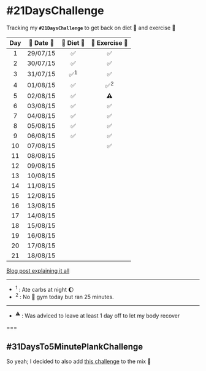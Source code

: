 # #21DaysChallenge
Tracking my **`#21DaysChallenge`** to get back on diet :herb: and exercise :muscle:

| Day | :calendar: Date :calendar: | :herb: Diet :herb: | :muscle: Exercise :muscle: |
|:---:|:-------------------------:|:------------------:|:--------------------------:|
|  1 | 29/07/15 | :white_check_mark:  | :white_check_mark:  |
|  2 | 30/07/15 | :white_check_mark:  | :white_check_mark:  |
|  3 | 31/07/15 | :white_check_mark:<sup>1</sup> | :white_check_mark: |
|  4 | 01/08/15 | :white_check_mark: | :white_check_mark:<sup>2</sup> |
|  5 | 02/08/15 | :white_check_mark: | :warning: |
|  6 | 03/08/15 | :white_check_mark: | :white_check_mark: |
|  7 | 04/08/15 | :white_check_mark: | :white_check_mark: |
|  8 | 05/08/15 | :white_check_mark: | :white_check_mark: |
|  9 | 06/08/15 | :white_check_mark: | :white_check_mark: |
| 10 | 07/08/15 | | :white_check_mark: |
| 11 | 08/08/15 | | |
| 12 | 09/08/15 | | |
| 13 | 10/08/15 | | |
| 14 | 11/08/15 | | |
| 15 | 12/08/15 | | |
| 16 | 13/08/15 | | |
| 17 | 14/08/15 | | |
| 18 | 15/08/15 | | |
| 19 | 16/08/15 | | |
| 20 | 17/08/15 | | |
| 21 | 18/08/15 | | |

[Blog post explaining it all](http://estebantorr.es/blog/2015/07/30/21DaysChallenge/)

--- 

* <sup>1</sup> : Ate carbs at night :moon:
* <sup>2</sup> : No :muscle: gym today but ran 25 minutes.

---

* <sup>:warning:</sup> : Was adviced to leave at least 1 day off to let my body recover

===

## #31DaysTo5MinutePlankChallenge

So yeah; I decided to also add [this challenge](https://github.com/esttorhe/-30DaysTo5MinutePlankChallenge) to the mix :muscle:

